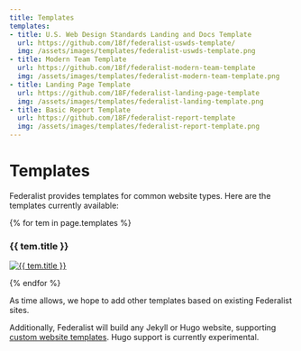 ```yaml
---
title: Templates
templates:
- title: U.S. Web Design Standards Landing and Docs Template
  url: https://github.com/18f/federalist-uswds-template/
  img: /assets/images/templates/federalist-uswds-template.png
- title: Modern Team Template
  url: https://github.com/18f/federalist-modern-team-template
  img: /assets/images/templates/federalist-modern-team-template.png
- title: Landing Page Template
  url: https://github.com/18F/federalist-landing-page-template
  img: /assets/images/templates/federalist-landing-template.png
- title: Basic Report Template
  url: https://github.com/18F/federalist-report-template
  img: /assets/images/templates/federalist-report-template.png
---
```


# Templates

Federalist provides templates for common website types. Here are the templates currently available:

{% for tem in page.templates %}
  <h3>{{ tem.title }}</h3>
  <p>
    <a class='screenshot' href='{{ tem.url }}'>
      <img src='{{ site.baseurl }}{{ tem.img }}' alt='{{ tem.title }}'>
    </a>
  </p>
{% endfor %}

As time allows, we hope to add other templates based on existing Federalist sites.

Additionally, Federalist will build any Jekyll or Hugo website, supporting [custom website templates]({{site.baseurl}}/pages/how-federalist-works/how-builds-work). Hugo support is currently experimental.
